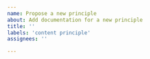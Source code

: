 ```yaml
---
name: Propose a new principle
about: Add documentation for a new principle 
title: ''
labels: 'content principle'
assignees: ''

---
```

